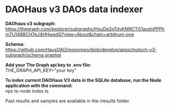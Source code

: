 # DAOHaus v3 DAOs data indexer<br>

**DAOhaus v3 subgraph:**<br>
https://thegraph.com/explorer/subgraphs/HouDe2pTdyKM9CTG1aodnPPPhm7U148BCH7eJ4HHwpdQ?view=About&chain=arbitrum-one

**Schema:**<br>
https://github.com/HausDAO/monorepo/blob/develop/apps/moloch-v3-subgraph/schema.graphql

**Add your The Graph api key to .env file:**<br>
THE_GRAPH_API_KEY="your key"

**To index current DAOHaus V3 data in the SQLite database, run the Node application with the command:**<br>
npx ts-node index.ts

Past results and samples are available in the /results folder.

